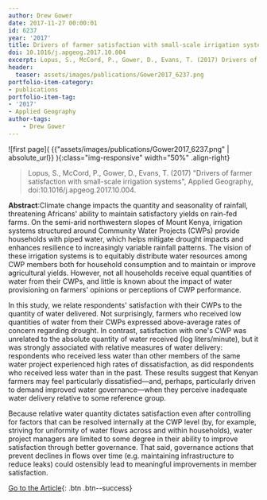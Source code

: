 ```yaml
---
author: Drew Gower  
date: 2017-11-27 00:00:01   
id: 6237 
year: '2017'
title: Drivers of farmer satisfaction with small-scale irrigation systems
doi: 10.1016/j.apgeog.2017.10.004
excerpt: Lopus, S., McCord, P., Gower, D., Evans, T. (2017) Drivers of farmer satisfaction with small-scale irrigation systems, Applied Geography, doi:10.1016/j.apgeog. 2017.10.004
header:
  teaser: assets/images/publications/Gower2017_6237.png
portfolio-item-category:
- publications
portfolio-item-tag:
- '2017'
- Applied Geography
author-tags:
    - Drew Gower
---
```


![first page]( {{"assets/images/publications/Gower2017_6237.png" | absolute_url}} ){:class="img-responsive" width="50%" .align-right}


> Lopus, S., McCord, P., Gower, D., Evans, T. (2017) "Drivers of farmer satisfaction with small-scale irrigation systems", Applied Geography, doi:10.1016/j.apgeog.2017.10.004.


**Abstract**:Climate change impacts the quantity and seasonality of rainfall, threatening Africans' ability to maintain satisfactory yields on rain-fed farms. On the semi-arid northwestern slopes of Mount Kenya, irrigation systems structured around Community Water Projects (CWPs) provide households with piped water, which helps mitigate drought impacts and enhances resilience to increasingly variable rainfall patterns. The vision of these irrigation systems is to equitably distribute water resources among CWP members both for household consumption and to maintain or improve agricultural yields. However, not all households receive equal quantities of water from their CWPs, and little is known about the impact of water provisioning on farmers' opinions or perceptions of CWP performance.

In this study, we relate respondents' satisfaction with their CWPs to the quantity of water delivered. Not surprisingly, farmers who received low quantities of water from their CWPs expressed above-average rates of concern regarding drought. In contrast, satisfaction with one's CWP was unrelated to the absolute quantity of water received (log liters/minute), but it was strongly associated with relative measures of water delivery: respondents who received less water than other members of the same water project experienced high rates of dissatisfaction, as did respondents who received less water than in the past. These results suggest that Kenyan farmers may feel particularly dissatisfied—and, perhaps, particularly driven to demand improved water governance—when they perceive inadequate water delivery relative to some reference group.

Because relative water quantity dictates satisfaction even after controlling for factors that can be resolved internally at the CWP level (by, for example, striving for uniformity of water flows across and within households), water project managers are limited to some degree in their ability to improve satisfaction through better governance. That said, governance actions that prevent declines in flows over time (e.g. maintaining infrastructure to reduce leaks) could ostensibly lead to meaningful improvements in member satisfaction.

[Go to the Article](https://www.sciencedirect.com/science/article/pii/S0143622817300644){: .btn .btn--success}
